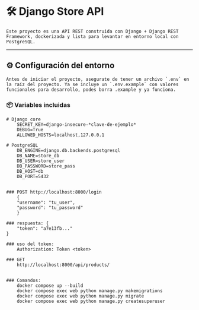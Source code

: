 # 🛠️ Django Store API

    Este proyecto es una API REST construida con Django + Django REST Framework, dockerizada y lista para levantar en entorno local con PostgreSQL.

---

## ⚙️ Configuración del entorno

    Antes de iniciar el proyecto, asegurate de tener un archivo `.env` en la raíz del proyecto. Ya se incluye un `.env.example` con valores funcionales para desarrollo, podes borra .example y ya funciona.

### 📦 Variables incluidas

```env
# Django core
    SECRET_KEY=django-insecure-*clave-de-ejemplo*
    DEBUG=True
    ALLOWED_HOSTS=localhost,127.0.0.1

# PostgreSQL
    DB_ENGINE=django.db.backends.postgresql
    DB_NAME=store_db
    DB_USER=store_user
    DB_PASSWORD=store_pass
    DB_HOST=db
    DB_PORT=5432


### POST http://localhost:8000/login
    {
    "username": "tu_user",
    "password": "tu_password"
    }

### respuesta: {
    "token": "a7e13fb..."
}

### uso del token: 
    Authorization: Token <token>

### GET 
    http://localhost:8000/api/products/


### Comandos: 
    docker compose up --build
    docker compose exec web python manage.py makemigrations
    docker compose exec web python manage.py migrate
    docker compose exec web python manage.py createsuperuser


